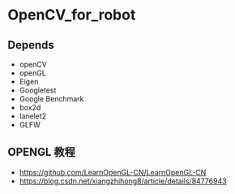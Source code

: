 # OpenCV_for_robot

## Depends

- openCV
- openGL
- Eigen
- Googletest
- Google Benchmark
- box2d
- lanelet2
- GLFW

## OPENGL 教程

- https://github.com/LearnOpenGL-CN/LearnOpenGL-CN
- https://blog.csdn.net/xiangzhihong8/article/details/84776943
